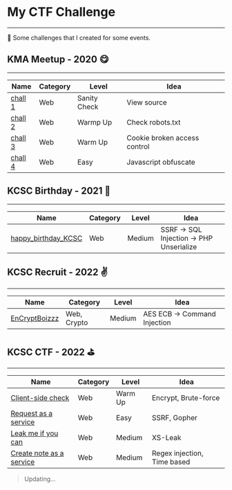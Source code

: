 # **My CTF Challenge**
<hr />

:checkered_flag: Some challenges that I created for some events.  
  
## **KMA Meetup - 2020 :yum:**
<hr />

Name | Category | Level | Idea
--- | --- | --- | --- |
[chall 1](https://github.com/nhienit2010/My-CTF-Challenge/tree/main/Meetup%202020/chall1) | Web | Sanity Check | View source
[chall 2](https://github.com/nhienit2010/My-CTF-Challenge/tree/main/Meetup%202020/chall2) | Web | Warmp Up | Check robots.txt 
[chall 3](https://github.com/nhienit2010/My-CTF-Challenge/tree/main/Meetup%202020/chall3) | Web | Warm Up | Cookie broken access control
[chall 4](https://github.com/nhienit2010/My-CTF-Challenge/tree/main/Meetup%202020/chall4) | Web | Easy | Javascript obfuscate  

## **KCSC Birthday - 2021 :birthday:**
<hr />

Name | Category | Level | Idea
--- | --- | --- | --- |
[happy_birthday_KCSC](https://github.com/nhienit2010/My-CTF-Challenge/tree/main/KCSC%20Birthday%202021/happy_birthday_KCSC) | Web | Medium | SSRF -> SQL Injection -> PHP Unserialize  

## **KCSC Recruit - 2022 :v:**
<hr />

Name | Category | Level | Idea
--- | --- | --- | --- |
[EnCryptBoizzz](https://github.com/nhienit2010/My-CTF-Challenge/tree/main/KCSC%20Recruit/EnCryptBoizzz) | Web, Crypto | Medium | AES ECB -> Command Injection

## **KCSC CTF - 2022 :golf:**
<hr />

Name | Category | Level | Idea
--- | --- | --- | --- |
[Client-side check](https://github.com/nhienit2010/My-CTF-Challenge/tree/main/KCSC-CTF-2022/Client-side%20check) | Web | Warm Up | Encrypt, Brute-force
[Request as a service](https://github.com/nhienit2010/My-CTF-Challenge/tree/main/KCSC-CTF-2022/Request%20as%20a%20service) | Web | Easy | SSRF, Gopher 
[Leak me if you can](https://github.com/nhienit2010/My-CTF-Challenge/tree/main/KCSC-CTF-2022/Leak%20me%20if%20you%20can/chall) | Web | Medium | XS-Leak
[Create note as a service](https://github.com/nhienit2010/My-CTF-Challenge/tree/main/KCSC-CTF-2022/Create%20note%20as%20a%20service/chall) | Web | Medium | Regex injection, Time based  

> Updating...
